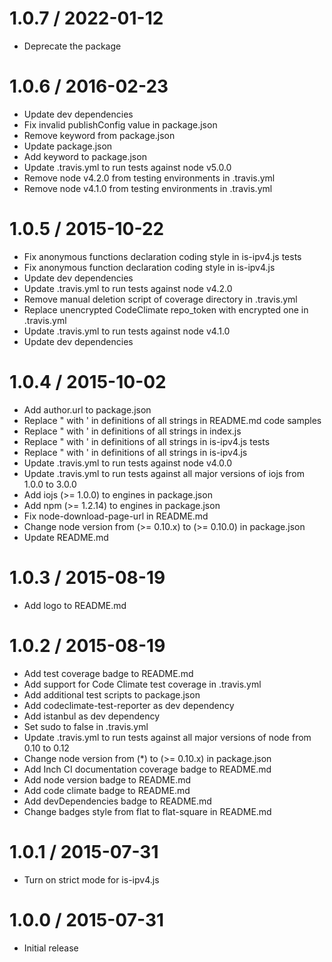 # 1.0.7 / 2022-01-12

- Deprecate the package

# 1.0.6 / 2016-02-23

- Update dev dependencies
- Fix invalid publishConfig value in package.json
- Remove keyword from package.json
- Update package.json
- Add keyword to package.json
- Update .travis.yml to run tests against node v5.0.0
- Remove node v4.2.0 from testing environments in .travis.yml
- Remove node v4.1.0 from testing environments in .travis.yml

# 1.0.5 / 2015-10-22

- Fix anonymous functions declaration coding style in is-ipv4.js tests
- Fix anonymous function declaration coding style in is-ipv4.js
- Update dev dependencies
- Update .travis.yml to run tests against node v4.2.0
- Remove manual deletion script of coverage directory in .travis.yml
- Replace unencrypted CodeClimate repo_token with encrypted one in .travis.yml
- Update .travis.yml to run tests against node v4.1.0
- Update dev dependencies

# 1.0.4 / 2015-10-02

- Add author.url to package.json
- Replace " with ' in definitions of all strings in README.md code samples
- Replace " with ' in definitions of all strings in index.js
- Replace " with ' in definitions of all strings in is-ipv4.js tests
- Replace " with ' in definitions of all strings in is-ipv4.js
- Update .travis.yml to run tests against node v4.0.0
- Update .travis.yml to run tests against all major versions of iojs from 1.0.0 to 3.0.0
- Add iojs (>= 1.0.0) to engines in package.json
- Add npm (>= 1.2.14) to engines in package.json
- Fix node-download-page-url in README.md
- Change node version from (>= 0.10.x) to (>= 0.10.0) in package.json
- Update README.md

# 1.0.3 / 2015-08-19

- Add logo to README.md

# 1.0.2 / 2015-08-19

- Add test coverage badge to README.md
- Add support for Code Climate test coverage in .travis.yml
- Add additional test scripts to package.json
- Add codeclimate-test-reporter as dev dependency
- Add istanbul as dev dependency
- Set sudo to false in .travis.yml
- Update .travis.yml to run tests against all major versions of node from 0.10 to 0.12
- Change node version from (\*) to (>= 0.10.x) in package.json
- Add Inch CI documentation coverage badge to README.md
- Add node version badge to README.md
- Add code climate badge to README.md
- Add devDependencies badge to README.md
- Change badges style from flat to flat-square in README.md

# 1.0.1 / 2015-07-31

- Turn on strict mode for is-ipv4.js

# 1.0.0 / 2015-07-31

- Initial release
